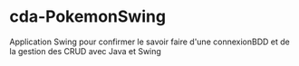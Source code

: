 # cda-PokemonSwing
Application Swing pour confirmer le savoir faire d'une connexionBDD et de la gestion des CRUD avec Java et Swing
